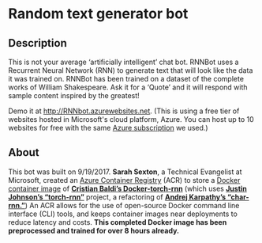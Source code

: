 # Random text generator bot

## Description
This is not your average ‘artificially intelligent’ chat bot. RNNBot uses a Recurrent Neural Network (RNN) to generate text that will look like the data it was trained on. RNNBot has been trained on a dataset of the complete works of William Shakespeare. Ask it for a ‘Quote’ and it will respond with sample content inspired by the greatest!

Demo it at http://RNNbot.azurewebsites.net. (This is using a free tier of websites hosted in Microsoft's cloud platform, Azure. You can host up to 10 websites for free with the same [Azure subscription](http://azure.microsoft.com) we used.)

## About 
This bot was built on 9/19/2017. **Sarah Sexton**, a Technical Evangelist at Microsoft, created an [Azure Container Registry](https://azure.microsoft.com/en-us/services/container-registry/) (ACR) to store a [Docker container image](https://docs.docker.com/engine/installation/) of [**Cristian Baldi’s Docker-torch-rnn**](https://github.com/crisbal/docker-torch-rnn) (which uses [**Justin Johnson’s “torch-rnn”**](https://github.com/jcjohnson/torch-rnn/blob/master/doc/flags.md#training) project, a refactoring of [**Andrej Karpathy’s “char-rnn.”**](https://github.com/karpathy/char-rnn)) An ACR allows for the use of open-source Docker command line interface (CLI) tools, and keeps container images near deployments to reduce latency and costs. **This completed Docker image has been preprocessed and trained for over 8 hours already.**
